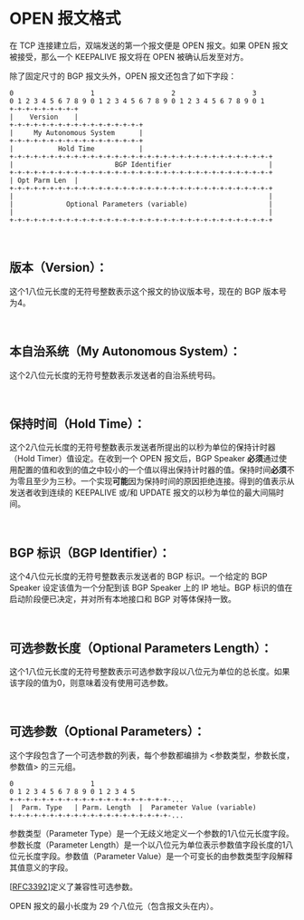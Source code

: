 # OPEN 报文格式

在 TCP 连接建立后，双端发送的第一个报文便是 OPEN 报文。如果 OPEN 报文被接受，那么一个 KEEPALIVE 报文将在 OPEN 被确认后发至对方。

除了固定尺寸的 BGP 报文头外，OPEN 报文还包含了如下字段：

```
0                   1                   2                   3
0 1 2 3 4 5 6 7 8 9 0 1 2 3 4 5 6 7 8 9 0 1 2 3 4 5 6 7 8 9 0 1
+-+-+-+-+-+-+-+-+
|    Version    |
+-+-+-+-+-+-+-+-+-+-+-+-+-+-+-+-+
|     My Autonomous System      |
+-+-+-+-+-+-+-+-+-+-+-+-+-+-+-+-+
|           Hold Time           |
+-+-+-+-+-+-+-+-+-+-+-+-+-+-+-+-+-+-+-+-+-+-+-+-+-+-+-+-+-+-+-+-+
|                         BGP Identifier                        |
+-+-+-+-+-+-+-+-+-+-+-+-+-+-+-+-+-+-+-+-+-+-+-+-+-+-+-+-+-+-+-+-+
| Opt Parm Len  |
+-+-+-+-+-+-+-+-+-+-+-+-+-+-+-+-+-+-+-+-+-+-+-+-+-+-+-+-+-+-+-+-+
|                                                               |
|             Optional Parameters (variable)                    |
|                                                               |
+-+-+-+-+-+-+-+-+-+-+-+-+-+-+-+-+-+-+-+-+-+-+-+-+-+-+-+-+-+-+-+-+
```

&emsp;

## 版本（Version）：

这个1八位元长度的无符号整数表示这个报文的协议版本号，现在的 BGP 版本号为4。

&emsp;

## 本自治系统（My Autonomous System）：

这个2八位元长度的无符号整数表示发送者的自治系统号码。

&emsp;

## 保持时间（Hold Time）：

这个2八位元长度的无符号整数表示发送者所提出的以秒为单位的保持计时器（Hold Timer）值设定。在收到一个 OPEN 报文后，BGP Speaker **必须**通过使用配置的值和收到的值之中较小的一个值以得出保持计时器的值。保持时间**必须**不为零且至少为三秒。一个实现**可能**因为保持时间的原因拒绝连接。得到的值表示从发送者收到连续的 KEEPALIVE 或/和 UPDATE 报文的以秒为单位的最大间隔时间。

&emsp;

## BGP 标识（BGP Identifier）：

这个4八位元长度的无符号整数表示发送者的 BGP 标识。一个给定的 BGP Speaker 设定该值为一个分配到该 BGP Speaker 上的 IP 地址。BGP 标识的值在启动阶段便已决定，并对所有本地接口和 BGP 对等体保持一致。

&emsp;

## 可选参数长度（Optional Parameters Length）：

这个1八位元长度的无符号整数表示可选参数字段以八位元为单位的总长度。如果该字段的值为0，则意味着没有使用可选参数。

&emsp;

## 可选参数（Optional Parameters）：

这个字段包含了一个可选参数的列表，每个参数都编排为 <参数类型，参数长度，参数值> 的三元组。

```
0                   1
0 1 2 3 4 5 6 7 8 9 0 1 2 3 4 5
+-+-+-+-+-+-+-+-+-+-+-+-+-+-+-+-+-+-+-+-...
|  Parm. Type   | Parm. Length  |  Parameter Value (variable)
+-+-+-+-+-+-+-+-+-+-+-+-+-+-+-+-+-+-+-+-...
```

参数类型（Parameter Type）是一个无歧义地定义一个参数的1八位元长度字段。参数长度（Parameter Length）是一个以八位元为单位表示参数值字段长度的1八位元长度字段。参数值（Parameter Value）是一个可变长的由参数类型字段解释其值意义的字段。

[[RFC3392](https://www.rfc-editor.org/rfc/rfc3392.html)]定义了兼容性可选参数。

OPEN 报文的最小长度为 29 个八位元（包含报文头在内）。